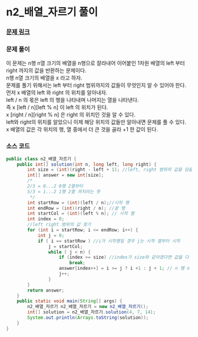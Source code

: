 # n2_배열_자르기 풀이

### [문제 링크](https://school.programmers.co.kr/learn/courses/30/lessons/87390)

### 문제 풀이
이 문제는 n행 n열 크기의 배열을 n행으로 잘라내어 이어붙인 1차원 배열의 left 부터 right 까지의 값을 반환하는 문제이다.</br>
n행 n열 크기의 배열을 x 라고 하자. </br>
문제를 풀기 위해서는 left 부터 right 범위까지의 값들이 무엇인지 알 수 있어야 한다. </br>
먼저 x 배열의 left 와 right 의 위치를 알아내자. </br>
left / n 의 몫은 left 의 행을 나타내며 나머지는 열을 나타낸다. </br>
즉 x [left / n][left % n] 이 left 의 위치가 된다. </br>
x [right / n][right % n] 은 right 의 위치인 것을 알 수 있다. </br>
left와 right의 위치를 알았으니 이제 해당 위치의 값들만 알아내면 문제를 풀 수 있다. </br>
x 배열의 값은 각 위치의 행, 열 중에서 더 큰 것을 골라 +1 한 값이 된다. </br>


### 소스 코드
```java
public class n2_배열_자르기 {
    public int[] solution(int n, long left, long right) {
        int size = (int)(right - left + 1); //left, right 범위의 값을 담을 배열의 크기
        int[] answer = new int[size]; 
        /*
        2/3 = 0...2 0행 2열부터
        5/3 = 1...2 1행 2열 까지라는 뜻
         */
        int startRow = (int)(left / n);//시작 행
        int endRow = (int)(right / n); //끝 행
        int startCol = (int)(left % n); // 시작 열
        int index = 0;
        //left right 범위의 값 찾기
        for (int i = startRow; i <= endRow; i++) {
            int j = 0;
            if ( i == startRow ) //i가 시작행일 경우 j는 시작 열부터 시작
                j = startCol;
                while ( j < n) {
                    if (index >= size) //index가 size와 같아졌다면 값을 다 찾은 것
                        break;
                    answer[index++] = i >= j ? i +1 : j + 1; // n 행 n 배열의 i, j 위치한 값
                    j++;
                }
        }
        return answer;
    }
    public static void main(String[] args) {
        n2_배열_자르기 n2_배열_자르기 = new n2_배열_자르기();
        int[] solution = n2_배열_자르기.solution(4, 7, 14);
        System.out.println(Arrays.toString(solution));
    }
}

```